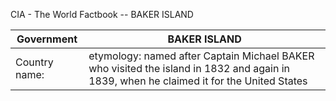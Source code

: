 CIA - The World Factbook -- BAKER ISLAND

| Government | BAKER ISLAND |
| --- | --- |
| Country name: | etymology: named after Captain Michael BAKER who visited the island in 1832 and again in 1839, when he claimed it for the United States |
